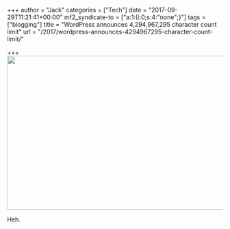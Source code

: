 +++
author = "Jack"
categories = ["Tech"]
date = "2017-09-29T11:21:41+00:00"
mf2_syndicate-to = ["a:1:{i:0;s:4:\"none\";}"]
tags = ["blogging"]
title = "WordPress announces 4,294,967,295 character count limit"
url = "/2017/wordpress-announces-4294967295-character-count-limit/"

+++
<img class="alignnone size-full wp-image-311" src="/img/2017/09/eRvNKWrZcZ-blog-po…-2017-09-29-07-23-02.png" alt="" width="620" height="359" srcset="/img/2017/09/eRvNKWrZcZ-blog-po…-2017-09-29-07-23-02.png 620w, /img/2017/09/eRvNKWrZcZ-blog-po…-2017-09-29-07-23-02-300x174.png 300w, /img/2017/09/eRvNKWrZcZ-blog-po…-2017-09-29-07-23-02-518x300.png 518w" sizes="(max-width: 620px) 100vw, 620px" />

Heh.